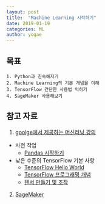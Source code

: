 ```yaml
---
layout: post
title:  "Machine Learning 시작하기"
date: 2019-01-19
categories: ML
author: yogae
---
```


## 목표

 	1. Python과 친숙해지기
 	2. Machine Learning의 기본 개념을 이해
 	3. TensorFlow 간단한 사용법 익히기
 	4. SageMaker 사용해보기

## 참고 자료

1. [goolge에서 제공하는 머신러닝 강의](https://developers.google.com/machine-learning/crash-course/ml-intro?hl=ko)

- 사전 작업
  - [Pandas 시작하기](https://colab.research.google.com/notebooks/mlcc/intro_to_pandas.ipynb?utm_source=mlcc&utm_campaign=colab-external&utm_medium=referral&utm_content=pandas-colab&hl=ko)
- 낮은 수준의 TensorFlow 기본 사항
  - [TensorFlow Hello World](https://colab.research.google.com/notebooks/mlcc/hello_world.ipynb?utm_source=mlcc&utm_campaign=colab-external&utm_medium=referral&utm_content=helloworld-colab&hl=ko)
  - [TensorFlow 프로그래밍 개념](https://colab.research.google.com/notebooks/mlcc/tensorflow_programming_concepts.ipynb?utm_source=mlcc&utm_campaign=colab-external&utm_medium=referral&utm_content=tfprogconcepts-colab&hl=ko)
  - [텐서 만들기 및 조작](https://colab.research.google.com/notebooks/mlcc/creating_and_manipulating_tensors.ipynb?utm_source=mlcc&utm_campaign=colab-external&utm_medium=referral&utm_content=tensors-colab&hl=ko)

2. [SageMaker](https://docs.aws.amazon.com/ko_kr/sagemaker/latest/dg/whatis.html)

